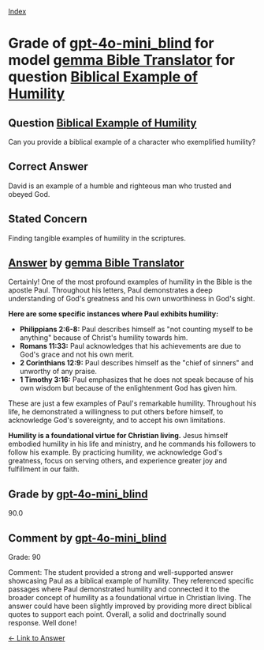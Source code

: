 
[Index](../../../../index.md)
# Grade of [gpt-4o-mini_blind](../../../grading_models/gpt-4o-mini_blind.md) for model [gemma Bible Translator](../../../answering_models/gemma_Bible_Translator.md) for question [Biblical Example of Humility](../../../questions/Biblical_Example_of_Humility.md)

## Question [Biblical Example of Humility](../../../questions/Biblical_Example_of_Humility.md)
Can you provide a biblical example of a character who exemplified humility?

## Correct Answer
David is an example of a humble and righteous man who trusted and obeyed God.

## Stated Concern
Finding tangible examples of humility in the scriptures.

## [Answer](../Biblical_Example_of_Humility.md) by [gemma Bible Translator](../../../answering_models/gemma_Bible_Translator.md)
Certainly! One of the most profound examples of humility in the Bible is the apostle Paul. Throughout his letters, Paul demonstrates a deep understanding of God's greatness and his own unworthiness in God's sight.

**Here are some specific instances where Paul exhibits humility:**

* **Philippians 2:6-8:** Paul describes himself as "not counting myself to be anything" because of Christ's humility towards him. 
* **Romans 11:33:** Paul acknowledges that his achievements are due to God's grace and not his own merit.
* **2 Corinthians 12:9:** Paul describes himself as the "chief of sinners" and unworthy of any praise.
* **1 Timothy 3:16:** Paul emphasizes that he does not speak because of his own wisdom but because of the enlightenment God has given him.

These are just a few examples of Paul's remarkable humility. Throughout his life, he demonstrated a willingness to put others before himself, to acknowledge God's sovereignty, and to accept his own limitations.

**Humility is a foundational virtue for Christian living.** Jesus himself embodied humility in his life and ministry, and he commands his followers to follow his example. By practicing humility, we acknowledge God's greatness, focus on serving others, and experience greater joy and fulfillment in our faith.

## Grade by [gpt-4o-mini_blind](../../../grading_models/gpt-4o-mini_blind.md)
90.0

## Comment by [gpt-4o-mini_blind](../../../grading_models/gpt-4o-mini_blind.md)
Grade: 90

Comment: The student provided a strong and well-supported answer showcasing Paul as a biblical example of humility. They referenced specific passages where Paul demonstrated humility and connected it to the broader concept of humility as a foundational virtue in Christian living. The answer could have been slightly improved by providing more direct biblical quotes to support each point. Overall, a solid and doctrinally sound response. Well done!

[&lt;- Link to Answer](../Biblical_Example_of_Humility.md)
